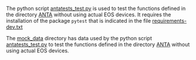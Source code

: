 <!--
  ~ Copyright (c) 2023 Arista Networks, Inc.
  ~ Use of this source code is governed by the Apache License 2.0
  ~ that can be found in the LICENSE file.
  -->

The python script [antatests_test.py](units/antatests_test.py) is used to test the functions defined in the directory [ANTA](../anta) without using actual EOS devices.
It requires the installation of the package `pytest` that is indicated in the file [requirements-dev.txt](../requirements-dev.txt)

The [mock_data](mock_data) directory has data used by the python script [antatests_test.py](units/antatests_test.py) to test the functions defined in the directory [ANTA](../anta) without using actual EOS devices.
